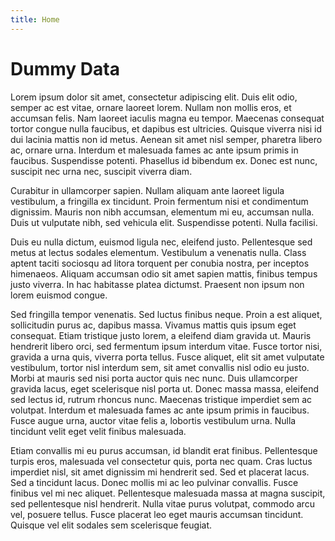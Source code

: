 ```yaml
---
title: Home
---
```

# Dummy Data
Lorem ipsum dolor sit amet, consectetur adipiscing elit. Duis elit odio, semper ac est vitae, ornare laoreet lorem. Nullam non mollis eros, et accumsan felis. Nam laoreet iaculis magna eu tempor. Maecenas consequat tortor congue nulla faucibus, et dapibus est ultricies. Quisque viverra nisi id dui lacinia mattis non id metus. Aenean sit amet nisl semper, pharetra libero ac, ornare urna. Interdum et malesuada fames ac ante ipsum primis in faucibus. Suspendisse potenti. Phasellus id bibendum ex. Donec est nunc, suscipit nec urna nec, suscipit viverra diam.

Curabitur in ullamcorper sapien. Nullam aliquam ante laoreet ligula vestibulum, a fringilla ex tincidunt. Proin fermentum nisi et condimentum dignissim. Mauris non nibh accumsan, elementum mi eu, accumsan nulla. Duis ut vulputate nibh, sed vehicula elit. Suspendisse potenti. Nulla facilisi.

Duis eu nulla dictum, euismod ligula nec, eleifend justo. Pellentesque sed metus at lectus sodales elementum. Vestibulum a venenatis nulla. Class aptent taciti sociosqu ad litora torquent per conubia nostra, per inceptos himenaeos. Aliquam accumsan odio sit amet sapien mattis, finibus tempus justo viverra. In hac habitasse platea dictumst. Praesent non ipsum non lorem euismod congue.

Sed fringilla tempor venenatis. Sed luctus finibus neque. Proin a est aliquet, sollicitudin purus ac, dapibus massa. Vivamus mattis quis ipsum eget consequat. Etiam tristique justo lorem, a eleifend diam gravida ut. Mauris hendrerit libero orci, sed fermentum ipsum interdum vitae. Fusce tortor nisi, gravida a urna quis, viverra porta tellus. Fusce aliquet, elit sit amet vulputate vestibulum, tortor nisl interdum sem, sit amet convallis nisl odio eu justo. Morbi at mauris sed nisi porta auctor quis nec nunc. Duis ullamcorper gravida lacus, eget scelerisque nisl porta ut. Donec massa massa, eleifend sed lectus id, rutrum rhoncus nunc. Maecenas tristique imperdiet sem ac volutpat. Interdum et malesuada fames ac ante ipsum primis in faucibus. Fusce augue urna, auctor vitae felis a, lobortis vestibulum urna. Nulla tincidunt velit eget velit finibus malesuada.

Etiam convallis mi eu purus accumsan, id blandit erat finibus. Pellentesque turpis eros, malesuada vel consectetur quis, porta nec quam. Cras luctus imperdiet nisl, sit amet dignissim mi hendrerit sed. Sed et placerat lacus. Sed a tincidunt lacus. Donec mollis mi ac leo pulvinar convallis. Fusce finibus vel mi nec aliquet. Pellentesque malesuada massa at magna suscipit, sed pellentesque nisl hendrerit. Nulla vitae purus volutpat, commodo arcu vel, posuere tellus. Fusce placerat leo eget mauris accumsan tincidunt. Quisque vel elit sodales sem scelerisque feugiat.
